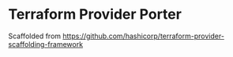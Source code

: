 # Terraform Provider Porter

Scaffolded from https://github.com/hashicorp/terraform-provider-scaffolding-framework
